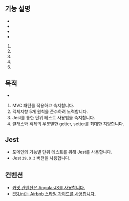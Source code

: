 #

## 기능 설명

-
-
-
-

1.
2.
3.
4.
5.

## 목적

-

1. MVC 패턴를 적용하고 숙지합니다.
2. 객체지향 5개 원칙을 준수하려 노력합니다.
3. Jest를 통한 단위 테스트 사용법을 숙지합니다.
4. 클래스와 객체의 무분별한 getter, setter를 최대한 지양합니다.

## Jest

- 도메인의 기능별 단위 테스트를 위해 Jest를 사용합니다.
- Jest `29.0.3` 버전을 사용합니다.

## 컨벤션

- [커밋 컨벤션은 AngularJS를 사용합니다.](https://gist.github.com/stephenparish/9941e89d80e2bc58a153)
- [ESLint는 Airbnb 스타일 가이드를 사용합니다.](https://github.com/airbnb/javascript)
